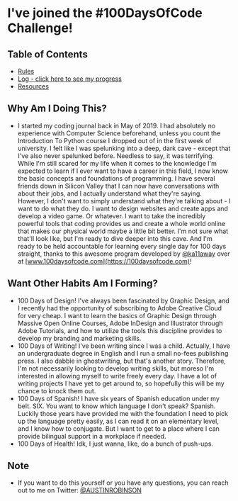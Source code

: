 # I've joined the #100DaysOfCode Challenge!

## Table of Contents

* [Rules](rules.md)
* [Log - click here to see my progress](log.md)
* [Resources](resources.md)

## Why Am I Doing This?

* I started my coding journal back in May of 2019. I had absolutely no experience with Computer Science beforehand, unless you count the Introduction To Python course I dropped out of in the first week of university. I felt like I was spelunking into a deep, dark cave - except that I've also never spelunked before. Needless to say, it was terrifying. While I'm still scared for my life when it comes to the knowledge I'm expected to learn if I ever want to have a career in this field, I now know the basic concepts and foundations of programming. I have several friends down in Silicon Valley that I can now have conversations with about their jobs, and I actually understand what they're saying. However, I don't want to simply understand what they're talking about - I want to do what they do. I want to design websites and create apps and develop a video game. Or whatever. I want to take the incredibly powerful tools that coding provides us and create a whole world online that makes our physical world maybe a little bit better. I'm not sure what that'll look like, but I'm ready to dive deeper into this cave. And I'm ready to be held accountable for learning every single day for 100 days straight, thanks to this awesome program developed by [@ka11away](https://twitter.com/ka11away) over at [www.100daysofcode.com](https://100daysofcode.com)!

## Want Other Habits Am I Forming?

* 100 Days of Design! I've always been fascinated by Graphic Design, and I recently had the opportunity of subscribing to Adobe Creative Cloud for very cheap. I want to learn the basics of Graphic Design through Massive Open Online Courses, Adobe InDesign and Illustrator through Adobe Tutorials, and how to utilize the tools this discipline provides to develop my branding and marketing skills.
* 100 Days of Writing! I've been writing since I was a child. Actually, I have an undergraduate degree in English and I run a small no-fees publishing press. I also dabble in ghostwriting, but that's another story. Therefore, I'm not necessarily looking to develop writing skills, but moreso I'm interested in allowing myself to write freely every day. I have a lot of writing projects I have yet to get around to, so hopefully this will be my chance to knock them out.
* 100 Days of Spanish! I have six years of Spanish education under my belt. SIX. You want to know which language I don't speak? Spanish. Luckily those years have provided me with the foundation I need to pick up the language pretty easily, as I can read it on an elementary level, and I know how to conjugate. But I want to get to a place where I can provide bilingual support in a workplace if needed. 
* 100 Days of Health! Idk, I just wanna, like, do a bunch of push-ups.

## Note

* If you want to do this yourself or you have any questions, you can reach out to me on Twitter: [@AUSTINROBlNSON](https://twitter.com/AUSTINROBlNSON)